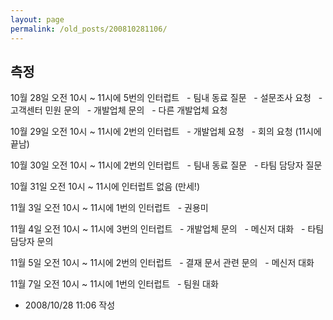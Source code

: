 ```yaml
---
layout: page
permalink: /old_posts/200810281106/
---
```


## 측정

10월 28일 오전 10시 ~ 11시에 5번의 인터럽트
  - 팀내 동료 질문
  - 설문조사 요청
  - 고객센터 민원 문의
  - 개발업체 문의
  - 다른 개발업체 요청

10월 29일 오전 10시 ~ 11시에 2번의 인터럽트
  - 개발업체 요청
  - 회의 요청 (11시에 끝남)

10월 30일 오전 10시 ~ 11시에 2번의 인터럽트
  - 팀내 동료 질문
  - 타팀 담당자 질문

10월 31일 오전 10시 ~ 11시에 인터럽트 없음 (만세!)

11월 3일 오전 10시 ~ 11시에 1번의 인터럽트
  - 권용미

11월 4일 오전 10시 ~ 11시에 3번의 인터럽트
  - 개발업체 문의
  - 메신저 대화
  - 타팀 담당자 문의

11월 5일 오전 10시 ~ 11시에 2번의 인터럽트
  - 결재 문서 관련 문의
  - 메신저 대화

11월 7일 오전 10시 ~ 11시에 1번의 인터럽트
  - 팀원 대화






- 2008/10/28 11:06 작성
